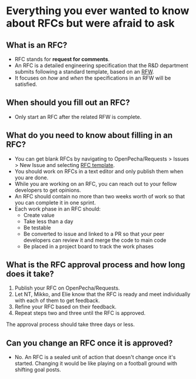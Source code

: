 # Everything you ever wanted to know about RFCs but were afraid to ask

## What is an RFC?

* RFC stands for **request for comments**. 
* An RFC is a detailed engineering specification that the R&D department submits following a standard template, based on an [RFW](articles/rfw-about.md). 
* It focuses on *how* and *when* the specifications in an RFW will be satisfied.

## When should you fill out an RFC?

* Only start an RFC after the related RFW is complete.

## What do you need to know about filling in an RFC?

* You can get blank RFCs by navigating to OpenPecha/Requests > Issues > New Issue and selecting [RFC template](https://github.com/OpenPecha/Requests/issues/new?assignees=&labels=&template=RFC.md&title=%5BRFC%5D).
* You should work on RFCs in a text editor and only publish them when you are done.
* While you are working on an RFC, you can reach out to your fellow developers to get opinions.
* An RFC should contain no more than two weeks worth of work so that you can complete it in one sprint.
* Each work phase in an RFC should:
   * Create value
   * Take less than a day
   * Be testable
   * Be converted to issue and linked to a PR so that your peer developers can review it and merge the code to main code
   * Be placed in a project board to track the work phases

## What is the RFC approval process and how long does it take?

1. Publish your RFC on OpenPecha/Requests.
1. Let NT, Mikko, and Elie know that the RFC is ready and meet individually with each of them to get feedback. 
1. Refine your RFC based on their feedback.
1. Repeat steps two and three until the RFC is approved.

The approval process should take three days or less.

## Can you change an RFC once it is approved?

* No. An RFC is a sealed unit of action that doesn't change once it's started. Changing it would be like playing on a football ground with shifting goal posts.
